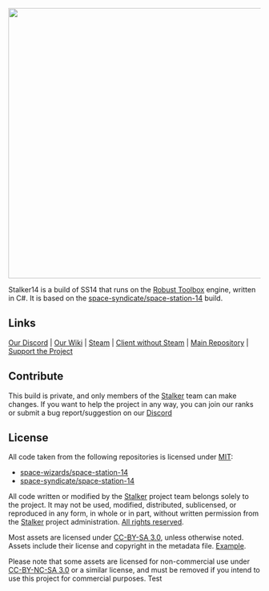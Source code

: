 <p align="center"> <img alt="Space Station 14" width="1320" height="540" src="https://github.com/stalker14-project/stalker14/blob/master/Resources/Textures/Logo/logo-stalker.png" /></p>

Stalker14 is a build of SS14 that runs on the [Robust Toolbox](https://github.com/space-wizards/RobustToolbox) engine, written in C#.
It is based on the [space-syndicate/space-station-14](https://github.com/space-syndicate/space-station-14) build.

## Links

[Our Discord](https://discord.gg/pu6DEPGjsN) | [Our Wiki](https://wiki.station14.ru) | [Steam](https://store.steampowered.com/app/1255460/Space_Station_14/) | [Client without Steam](https://spacestation14.io/about/nightlies/) | [Main Repository](https://github.com/stalker14-project/stalker14) | [Support the Project](https://boosty.to/stalkerss14)

## Contribute

This build is private, and only members of the [Stalker](https://github.com/stalker14-project) team can make changes. If you want to help the project in any way, you can join our ranks or submit a bug report/suggestion on our [Discord](https://discord.gg/SnUSV76zR3)

## License

All code taken from the following repositories is licensed under [MIT](https://github.com/stalker14-project/stalker14/blob/master/LICENSE.TXT):
- [space-wizards/space-station-14](https://github.com/space-wizards/space-station-14)
- [space-syndicate/space-station-14](https://github.com/space-syndicate/space-station-14)

All code written or modified by the [Stalker](https://github.com/stalker14-project) project team belongs solely to the project. It may not be used, modified, distributed, sublicensed, or reproduced in any form, in whole or in part, without written permission from the [Stalker](https://github.com/stalker14-project) project administration. [All rights reserved](https://github.com/stalker14-project/stalker14/blob/master/LICENSE.TXT).

Most assets are licensed under [CC-BY-SA 3.0](https://creativecommons.org/licenses/by-sa/3.0/), unless otherwise noted. Assets include their license and copyright in the metadata file. [Example](https://github.com/space-syndicate/space-station-14/blob/master/Resources/Textures/Objects/Tools/crowbar.rsi/meta.json).

Please note that some assets are licensed for non-commercial use under [CC-BY-NC-SA 3.0](https://creativecommons.org/licenses/by-nc-sa/3.0/) or a similar license, and must be removed if you intend to use this project for commercial purposes.
Test
